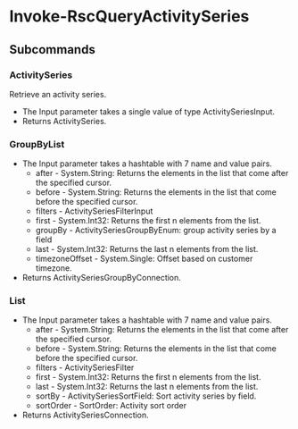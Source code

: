 # Invoke-RscQueryActivitySeries
## Subcommands
### ActivitySeries
Retrieve an activity series.

- The Input parameter takes a single value of type ActivitySeriesInput.
- Returns ActivitySeries.
### GroupByList
- The Input parameter takes a hashtable with 7 name and value pairs.
    - after - System.String: Returns the elements in the list that come after the specified cursor.
    - before - System.String: Returns the elements in the list that come before the specified cursor.
    - filters - ActivitySeriesFilterInput
    - first - System.Int32: Returns the first n elements from the list.
    - groupBy - ActivitySeriesGroupByEnum: group activity series by a field
    - last - System.Int32: Returns the last n elements from the list.
    - timezoneOffset - System.Single: Offset based on customer timezone.
- Returns ActivitySeriesGroupByConnection.
### List
- The Input parameter takes a hashtable with 7 name and value pairs.
    - after - System.String: Returns the elements in the list that come after the specified cursor.
    - before - System.String: Returns the elements in the list that come before the specified cursor.
    - filters - ActivitySeriesFilter
    - first - System.Int32: Returns the first n elements from the list.
    - last - System.Int32: Returns the last n elements from the list.
    - sortBy - ActivitySeriesSortField: Sort activity series by field.
    - sortOrder - SortOrder: Activity sort order
- Returns ActivitySeriesConnection.
